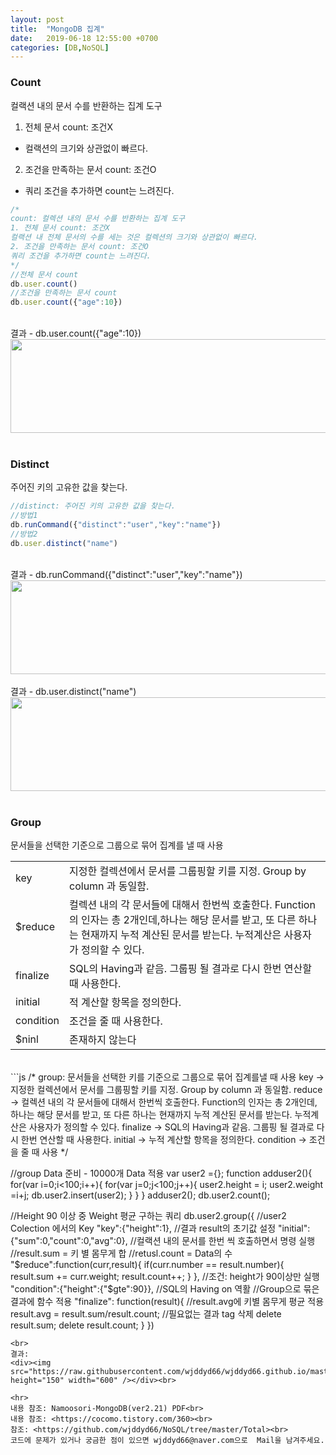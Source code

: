```yaml
---
layout: post
title:  "MongoDB 집계"
date:   2019-06-18 12:55:00 +0700
categories: [DB,NoSQL]
---
```


###  Count
컬랙션 내의 문서 수를 반환하는 집계 도구
1. 전체 문서 count: 조건X
 - 컬랙션의 크기와 상관없이 빠르다.
2. 조건을 만족하는 문서 count: 조건O
 - 쿼리 조건을 추가하면 count는 느려진다.


```js
/*
count: 컬렉션 내의 문서 수를 반환하는 집계 도구
1. 전체 문서 count: 조건X
컬랙션 내 전체 문서의 수를 세는 것은 컬렉션의 크기와 상관없이 빠르다.
2. 조건을 만족하는 문서 count: 조건O
쿼리 조건을 추가하면 count는 느려진다.
*/
//전체 문서 count
db.user.count()
//조건을 만족하는 문서 count
db.user.count({"age":10})
```
<br>
결과 - db.user.count({"age":10})
<div><img src="https://raw.githubusercontent.com/wjddyd66/wjddyd66.github.io/master/static/img/NoSQL/Count.PNG" height="150" width="600" /></div>
<br>

###  Distinct
주어진 키의 고유한 값을 찾는다.  
```js
//distinct: 주어진 키의 고유한 값을 찾는다.
//방법1
db.runCommand({"distinct":"user","key":"name"})
//방법2
db.user.distinct("name")
```
<br>
결과 - db.runCommand({"distinct":"user","key":"name"})
<div><img src="https://raw.githubusercontent.com/wjddyd66/wjddyd66.github.io/master/static/img/NoSQL/Distinct1.PNG" height="150" width="600" /></div>

<br>
결과 - db.user.distinct("name")
<div><img src="https://raw.githubusercontent.com/wjddyd66/wjddyd66.github.io/master/static/img/NoSQL/Distinct2.PNG" height="150" width="600" /></div><br>

###  Group
문서들을 선택한 기준으로 그룹으로 묶어 집계를 낼 때 사용  
<link rel = "stylesheet" href ="/static/css/bootstrap.min.css">
<table class="table">
	<tbody>
	<tr>
		<td>key</td><td>지정한 컬렉션에서 문서를 그룹핑할 키를 지정. Group by column 과 동일함.</td>
	</tr>
	<tr>
		<td>$reduce</td><td>컬렉션 내의 각 문서들에 대해서 한번씩 호출한다. Function의 인자는 총 2개인데,하나는 해당 문서를 받고, 또 다른 하나는 현재까지 누적 계산된 문서를 받는다. 누적계산은 사용자가 정의할 수 있다.</td>
	</tr>
		<tr>
		<td>finalize</td><td>SQL의 Having과 같음. 그룹핑 될 결과로 다시 한번 연산할 때 사용한다.</td>
	</tr>
		<tr>
		<td>initial</td><td>적 계산할 항목을 정의한다.</td>
	</tr>
		<tr>
		<td>condition</td><td>조건을 줄 때 사용한다.</td>
	</tr>
		<tr>
		<td>$ninl</td><td>존재하지 않는다</td>
	</tr>
	</tbody>
</table>
<br>
```js
/*
group: 문서들을 선택한 키를 기준으로 그룹으로 묶어 집계를낼 때 사용
key → 지정한 컬렉션에서 문서를 그룹핑할 키를 지정. Group by column 과 동일함.
reduce → 컬렉션 내의 각 문서들에 대해서 한번씩 호출한다. Function의 인자는 총 2개인데,
하나는 해당 문서를 받고, 또 다른 하나는 현재까지 누적 계산된 문서를 받는다. 누적계산은 사용자가 정의할 수 있다.
finalize → SQL의 Having과 같음. 그룹핑 될 결과로 다시 한번 연산할 때 사용한다.
initial → 누적 계산할 항목을 정의한다.
condition → 조건을 줄 때 사용
*/

//group Data 준비 - 10000개 Data 적용
var user2 ={};
function adduser2(){
    for(var i=0;i<100;i++){
    	for(var j=0;j<100;j++){
    	user2.height = i;
    	user2.weight =i+j;
    	db.user2.insert(user2);
    	}
    }
}
adduser2();
db.user2.count();

//Height 90 이상 중 Weight 평균 구하는 쿼리
db.user2.group({
//user2 Colection 에서의 Key
"key":{"height":1},
//결과 result의 초기값 설정
"initial":{"sum":0,"count":0,"avg":0},
//컬랙션 내의 문서를 한번 씩 호출하면서 명령 실행
//result.sum = 키 별 몸무게 합
//retusl.count = Data의 수
"$reduce":function(curr,result){
		if(curr.number == result.number){
			result.sum += curr.weight;
			result.count++;
		}
	},
	//조건: height가 90이상만 실행
	"condition":{"height":{"$gte":90}},
	//SQL의 Having on 역활
	//Group으로 묶은 결과에 함수 적용
	"finalize": function(result){
		//result.avg에 키별 몸무게 평균 적용
		result.avg = result.sum/result.count;
		//필요없는 결과 tag 삭제
		delete result.sum;
		delete result.count;
	}
})
```
<br>
결과:
<div><img src="https://raw.githubusercontent.com/wjddyd66/wjddyd66.github.io/master/static/img/NoSQL/Groupt.PNG" height="150" width="600" /></div><br>

<hr>
내용 참조: Namoosori-MongoDB(ver2.21) PDF<br>
내용 참조: <https://cocomo.tistory.com/360><br>
참조: <https://github.com/wjddyd66/NoSQL/tree/master/Total><br>
코드에 문제가 있거나 궁금한 점이 있으면 wjddyd66@naver.com으로  Mail을 남겨주세요.